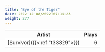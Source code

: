 ```yaml
---
title: "Eye of the Tiger"
date: 2022-12-08/2022T07:15:23
weight: 277
---
```




 Artist | Plays 
----- | -----:
[Survivor]({{< ref "t33329">}}) | 6
